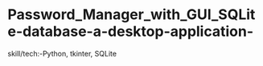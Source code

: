 # Password_Manager_with_GUI_SQLite-database-a-desktop-application-
skill/tech:-Python, tkinter, SQLite
